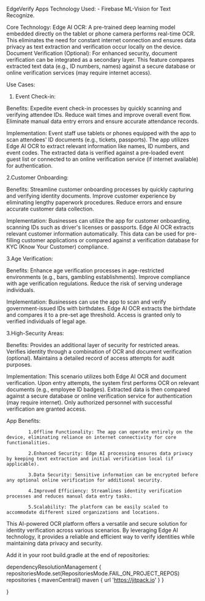 EdgeVerify Apps
Technology Used: - Firebase ML-Vision for Text Recognize.

Core Technology:
Edge AI OCR: A pre-trained deep learning model embedded directly on the tablet or phone camera performs real-time OCR. This eliminates the need for constant internet connection and ensures data privacy as text extraction and verification occur locally on the device.
Document Verification (Optional): For enhanced security, document verification can be integrated as a secondary layer. This feature compares extracted text data (e.g., ID numbers, names) against a secure database or online verification services (may require internet access).

Use Cases:

1. Event Check-in:

Benefits:
		Expedite event check-in processes by quickly scanning and verifying attendee IDs.
		Reduce wait times and improve overall event flow.
		Eliminate manual data entry errors and ensure accurate attendance records.

Implementation:
		Event staff use tablets or phones equipped with the app to scan attendees' ID documents (e.g., tickets, passports).
		The app utilizes Edge AI OCR to extract relevant information like names, ID numbers, and event codes.
		The extracted data is verified against a pre-loaded event guest list or connected to an online verification service (if internet available) for authentication.

2.Customer Onboarding:

Benefits:
		Streamline customer onboarding processes by quickly capturing and verifying identity documents.
		Improve customer experience by eliminating lengthy paperwork procedures.
		Reduce errors and ensure accurate customer data collection.

Implementation:
		Businesses can utilize the app for customer onboarding, scanning IDs such as driver's licenses or passports.
		Edge AI OCR extracts relevant customer information automatically.
		This data can be used for pre-filling customer applications or compared against a verification database for KYC (Know Your Customer) compliance.

3.Age Verification:

Benefits:
		Enhance age verification processes in age-restricted environments (e.g., bars, gambling establishments).
		Improve compliance with age verification regulations.
		Reduce the risk of serving underage individuals.

Implementation:
		Businesses can use the app to scan and verify government-issued IDs with birthdates.
		Edge AI OCR extracts the birthdate and compares it to a pre-set age threshold.
		Access is granted only to verified individuals of legal age.

3.High-Security Areas:

Benefits:
		Provides an additional layer of security for restricted areas.
		Verifies identity through a combination of OCR and document verification (optional).
		Maintains a detailed record of access attempts for audit purposes.

Implementation:
		This scenario utilizes both Edge AI OCR and document verification.
		Upon entry attempts, the system first performs OCR on relevant documents (e.g., employee ID badges).
		Extracted data is then compared against a secure database or online verification service for authentication (may require internet).
		Only authorized personnel with successful verification are granted access.


App Benefits:
			
			1.Offline Functionality: The app can operate entirely on the device, eliminating reliance on internet connectivity for core functionalities.

			2.Enhanced Security: Edge AI processing ensures data privacy by keeping text extraction and initial verification local (if applicable).
			
			3.Data Security: Sensitive information can be encrypted before any optional online verification for additional security.
			
			4.Improved Efficiency: Streamlines identity verification processes and reduces manual data entry tasks.
			
			5.Scalability: The platform can be easily scaled to accommodate different sized organizations and locations.

This AI-powered OCR platform offers a versatile and secure solution for identity verification across various scenarios. By leveraging Edge AI technology, it provides a reliable and efficient way to verify identities while maintaining data privacy and security.


Add it in your root build.gradle at the end of repositories:

dependencyResolutionManagement 
{
		repositoriesMode.set(RepositoriesMode.FAIL_ON_PROJECT_REPOS)
		repositories 
		{
			mavenCentral()
			maven { url 'https://jitpack.io' }
		}

}
